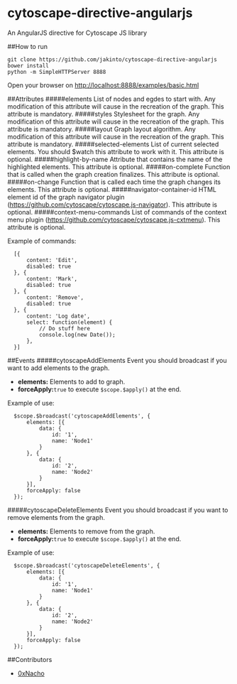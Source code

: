 # cytoscape-directive-angularjs

An AngularJS directive for Cytoscape JS library

##How to run
```{r, engine='bash', count_lines}
git clone https://github.com/jakinto/cytoscape-directive-angularjs
bower install
python -m SimpleHTTPServer 8888
```
Open your browser on [http://localhost:8888/examples/basic.html](http://localhost:8888/examples/basic.html)

##Attributes
#####elements
List of nodes and egdes to start with. Any modification of this attribute will cause in the recreation of the graph. This attribute is mandatory.
#####styles
Stylesheet for the graph. Any modification of this attribute will cause in the recreation of the graph. This attribute is mandatory.
#####layout
Graph layout algorithm. Any modification of this attribute will cause in the recreation of the graph. This attribute is mandatory.
#####selected-elements
List of current selected elements. You should $watch this attribute to work with it. This attribute is optional.
#####highlight-by-name
Attribute that contains the name of the highlighted elements. This attribute is optional.
#####on-complete
Function that is called when the graph creation finalizes. This attribute is optional.
#####on-change
Function that is called each time the graph changes its elements. This attribute is optional.
#####navigator-container-id
HTML element id of the graph navigator plugin (https://github.com/cytoscape/cytoscape.js-navigator). This attribute is optional.
#####context-menu-commands
List of commands of the context menu plugin (https://github.com/cytoscape/cytoscape.js-cxtmenu). This attribute is optional. 

Example of commands:

```{r, engine='bash', count_lines}
  [{
      content: 'Edit',
      disabled: true
  }, {
      content: 'Mark',
      disabled: true
  }, {
      content: 'Remove',
      disabled: true
  }, {
      content: 'Log date',
      select: function(element) {
          // Do stuff here
          console.log(new Date());
      },
  }]
```
##Events
#####cytoscapeAddElements
Event you should broadcast if you want to add elements to the graph. 
* **elements:** Elements to add to graph.
* **forceApply:**```true``` to execute ```$scope.$apply()``` at the end.

Example of use:
```{r, engine='bash', count_lines}
  $scope.$broadcast('cytoscapeAddElements', {
      elements: [{
          data: {
              id: '1',
              name: 'Node1'
          }
      }, {
          data: {
              id: '2',
              name: 'Node2'
          }
      }],
      forceApply: false
  });
```
#####cytoscapeDeleteElements
Event you should broadcast if you want to remove elements from the graph. 
* **elements:** Elements to remove from the graph.
* **forceApply:**```true``` to execute ```$scope.$apply()``` at the end.

Example of use:
```{r, engine='bash', count_lines}
  $scope.$broadcast('cytoscapeDeleteElements', {
      elements: [{
          data: {
              id: '1',
              name: 'Node1'
          }
      }, {
          data: {
              id: '2',
              name: 'Node2'
          }
      }],
      forceApply: false
  });
```

##Contributors
* [0xNacho](http://github.com/0xNacho)
